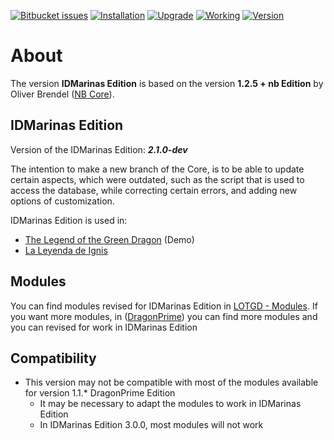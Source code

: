 [![Bitbucket issues](https://img.shields.io/bitbucket/issues/idmarinas/lotgd-game.svg?maxAge=2592000)]()
[![Installation](https://img.shields.io/badge/install-success-orange.svg?maxAge=2592000)]()
[![Upgrade](https://img.shields.io/badge/upgrade-success-orange.svg?maxAge=2592000)]()
[![Working](https://img.shields.io/badge/working-succes-orange.svg?maxAge=2592000)]()
[![Version](https://img.shields.io/badge/version-2.1.0--dev-red.svg?maxAge=2592000)]()

# About

The version **IDMarinas Edition** is based on the version **1.2.5 + nb Edition** by Oliver Brendel ([NB Core](http://nb-core.org)).


## IDMarinas Edition ##

Version of the IDMarinas Edition: ***2.1.0-dev***

The intention to make a new branch of the Core, is to be able to update certain aspects, which were outdated, such as the script that is used to access the database, while correcting certain errors, and adding new options of customization.

IDMarinas Edition is used in:

* [The Legend of the Green Dragon](http://lotgd.infommo.es) (Demo)
* [La Leyenda de Ignis](http://dragonverde.infommo.es)


## Modules ##
You can find modules revised for IDMarinas Edition in [LOTGD - Modules](https://idmarinas@bitbucket.org/idmarinas/lotgd-modules.git).
If you want more modules, in ([DragonPrime](http://dragonprime.net)) you can find more modules and you can revised for work in IDMarinas Edition


## Compatibility ##
* This version may not be compatible with most of the modules available for version 1.1.* DragonPrime Edition
    * It may be necessary to adapt the modules to work in IDMarinas Edition
	* In IDMarinas Edition 3.0.0, most modules will not work
